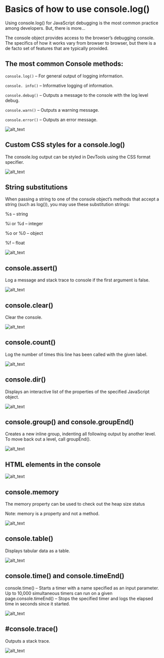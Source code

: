 

# Basics of how to use console.log()


Using console.log() for JavaScript debugging is the most common practice among developers. But, there is more...

The console object provides access to the browser’s debugging console. The specifics of how it works vary from browser to browser, but there is a de facto set of features that are typically provided.


## **The most common Console methods:**

`console.log()` – For general output of logging information.

`console. info()` – Informative logging of information.

`console.debug()` – Outputs a message to the console with the log level debug.

`console.warn()` – Outputs a warning message.

`console.error()` – Outputs an error message.





![alt_text](https://cdn.hackernoon.com/images/ckqxl-3-upt-00260-as-6-hqytc-6-nu.jpg "image_tooltip")



## **Custom CSS styles for a console.log()**

The console.log output can be styled in DevTools using the CSS format specifier.






![alt_text](https://cdn.hackernoon.com/images/ckqxl-3-upu-00270-as-612-u-850-il.jpg "image_tooltip")



## **String substitutions**

When passing a string to one of the console object’s methods that accept a string (such as log()), you may use these substitution strings:

%s – string

%i or %d – integer

%o or %0 – object

%f – float





![alt_text](https://cdn.hackernoon.com/images/ckqxl-3-upv-00280-as-6-a-9-wg-0-cmd.jpg "image_tooltip")



## **console.assert()**

Log a message and stack trace to console if the first argument is false.






![alt_text](https://cdn.hackernoon.com/images/ckqxl-3-upv-00290-as-61-ncvbabf.jpg "image_tooltip")



## **console.clear()**

Clear the console.






![alt_text](https://cdn.hackernoon.com/images/ckqxl-3-upw-002-a-0-as-62-xuidtxu.jpg "image_tooltip")



## **console.count()**

Log the number of times this line has been called with the given label.






![alt_text](https://cdn.hackernoon.com/images/ckqxl-3-upx-002-b-0-as-61-eo-70-cmq.jpg "image_tooltip")



## **console.dir()**

Displays an interactive list of the properties of the specified JavaScript object.






![alt_text](https://cdn.hackernoon.com/images/ckqxl-3-upy-002-c-0-as-6-eyjaayxq.jpg "image_tooltip")



## **console.group() and console.groupEnd()**

Creates a new inline group, indenting all following output by another level. To move back out a level, call groupEnd().






![alt_text](https://cdn.hackernoon.com/images/ckqxl-3-upz-002-d-0-as-6-eulvbsji.jpg "image_tooltip")



## **HTML elements in the console**






![alt_text](https://cdn.hackernoon.com/images/ckqxl-3-upz-002-e-0-as-6-ex-2-yh-2-me.jpg "image_tooltip")



## **console.memory**

The memory property can be used to check out the heap size status

Note: memory is a property and not a method.






![alt_text](https://cdn.hackernoon.com/images/ckqxl-3-uq-0002-f-0-as-6-fyuxh-0-g-2.jpg "image_tooltip")



## **console.table()**

Displays tabular data as a table.






![alt_text](https://cdn.hackernoon.com/images/ckqxl-3-uq-1002-g-0-as-62-ejd-4-s-0-r.jpg "image_tooltip")



## **console.time() and console.timeEnd()**

console.time() – Starts a timer with a name specified as an input parameter. Up to 10,000 simultaneous timers can run on a given page.console.timeEnd() – Stops the specified timer and logs the elapsed time in seconds since it started.






![alt_text](https://cdn.hackernoon.com/images/ckqxl-3-uq-4002-h-0-as-643-a-1-d-0-bc.jpg "image_tooltip")



## **#console.trace()**

Outputs a stack trace.






![alt_text](https://cdn.hackernoon.com/images/ckqxl-3-uq-4002-i-0-as-615-apelir.jpg "image_tooltip")



